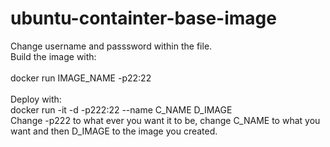 # ubuntu-containter-base-image
Change username and passsword within the file. <br> 
Build the image with:<br>  
 docker run IMAGE_NAME -p22:22<br> 
 <br> 
Deploy with:<br> 
 docker run -it -d -p222:22 --name C_NAME D_IMAGE<br> 
Change -p222 to what ever you want it to be, change C_NAME to what you want and then D_IMAGE to the image you created.<br> 
